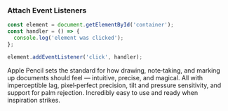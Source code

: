 ### Attach Event Listeners

```typescript
const element = document.getElementById('container');
const handler = () => {
  console.log('element was clicked');
};

element.addEventListener('click', handler);

```

Apple Pencil sets the standard for how drawing, note‑taking, and marking up documents should 
feel — intuitive, precise, and magical. All with imperceptible lag, pixel‑perfect precision, 
tilt and pressure sensitivity, and support for palm rejection. Incredibly easy to use and ready when inspiration strikes.
